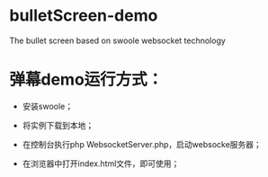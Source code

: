 # bulletScreen-demo
The bullet screen based on swoole websocket technology

# 弹幕demo运行方式：

- 安装swoole；
 
- 将实例下载到本地；
 
- 在控制台执行php WebsocketServer.php，启动websocke服务器；

- 在浏览器中打开index.html文件，即可使用；
